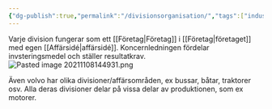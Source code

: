 ```yaml
---
{"dg-publish":true,"permalink":"/divisionsorganisation/","tags":["industriellekonomi"]}
---
```


Varje division fungerar som ett [[Företag\|Företag]] i [[Företag\|företaget]] med egen [[Affärsidé\|affärsidé]]. Koncernledningen fördelar invsteringsmedel och ställer resultatkrav. 
![Pasted image 20211108144931.png](/img/user/images/Pasted%20image%2020211108144931.png)

Även volvo har olika divisioner/affärsområden, ex bussar, båtar, traktorer osv. Alla deras divisioner delar på vissa delar av produktionen, som ex motorer.
